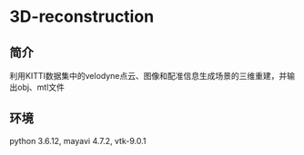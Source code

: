 # 3D-reconstruction
## 简介
利用KITTI数据集中的velodyne点云、图像和配准信息生成场景的三维重建，并输出obj、mtl文件

## 环境
python 3.6.12, mayavi 4.7.2, vtk-9.0.1



